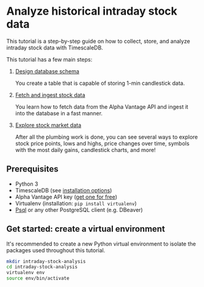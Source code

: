 # Analyze historical intraday stock data

This tutorial is a step-by-step guide on how to collect, store, and analyze intraday stock data
with TimescaleDB.

This tutorial has a few main steps:

1. [Design database schema][design-schema]

   You create a table that is capable of storing 1-min candlestick data.
2. [Fetch and ingest stock data][fetch-ingest]

   You learn how to fetch data from the Alpha Vantage API and ingest it into the database in a fast manner.
3. [Explore stock market data][explore]

   After all the plumbing work is done, you can see several ways to explore stock price points, lows and highs, price changes over time, symbols with the most daily gains, candlestick charts, and more!


## Prerequisites

* Python 3
* TimescaleDB (see [installation options][install-timescale])
* Alpha Vantage API key ([get one for free][alpha-vantage-apikey])
* Virtualenv (installation: `pip install virtualenv`)
* [Psql][psql-install] or any other PostgreSQL client (e.g. DBeaver)

## Get started: create a virtual environment

It's recommended to create a new Python virtual environment to isolate the packages used
throughout this tutorial.

```bash
mkdir intraday-stock-analysis
cd intraday-stock-analysis
virtualenv env
source env/bin/activate
```


[install-timescale]: /install/latest/
[alpha-vantage-apikey]: https://www.alphavantage.co/support/#api-key
[design-schema]: /tutorials/analyze-intraday-stocks/design-schema
[fetch-ingest]: /tutorials/analyze-intraday-stocks/fetch-and-ingest
[explore]: /tutorials/analyze-intraday-stocks/explore-stocks-data
[psql-install]: /how-to-guides/connecting/psql
